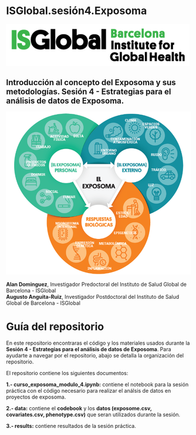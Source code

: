 # ISGlobal.sesión4.Exposoma
<img src="figures/isglobal.png" alt="ISGlobal logo" width="500"/>

## **Introducción al concepto del Exposoma y sus metodologías. Sesión 4 - Estrategias para el análisis de datos de Exposoma.**

<img src="figures/exposoma.png" alt="ISGlobal logo" width="600"/>

**Alan Dominguez**, Investigador Predoctoral del Instituto de Salud Global de Barcelona - ISGlobal  
**Augusto Anguita-Ruiz**, Investigador Postdoctoral del Instituto de Salud Global de Barcelona - ISGlobal

# Guía del repositorio
En este repositorio encontraras el código y los materiales usados durante la **Sesión 4 - Estrategias para el análisis de datos de Exposoma**. Para ayudarte a navegar por el repositorio, abajo se detalla la organización del repositorio. 

El repositorio contiene los siguientes documentos:

  **1.- curso_exposoma_modulo_4.ipynb:** contiene el notebook para la sesión práctica con el código necesario para realizar el análsis de datos en proyectos de exposoma. 

  **2.- data:** contiene el **codebook** y los **datos (exposome.csv, covariates.csv, phenotype.csv)** que seran utilizados durante la sesión.  

  **3.- results:** contiene resultados de la sesión práctica. 




